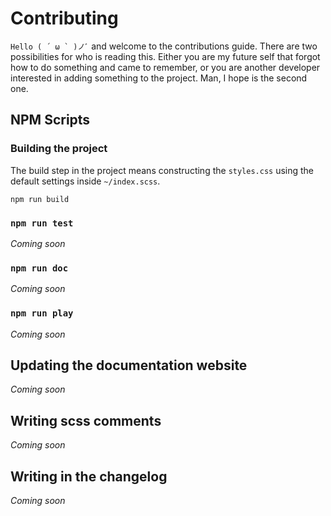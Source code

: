 # Contributing

``Hello ( ´ ω ` )ノﾞ`` and welcome to the contributions guide. There are two possibilities for who is reading this. Either you are my future self that forgot how to do something and came to remember, or you are another developer interested in adding something to the project. Man, I hope is the second one.

## NPM Scripts

### Building the project
The build step in the project means constructing the  `styles.css` using the default settings inside `~/index.scss`.
```shell
npm run build
```

### `npm run test`
*Coming soon*

### `npm run doc`
*Coming soon*

### `npm run play`
*Coming soon*

## Updating the documentation website
*Coming soon*

## Writing scss comments
*Coming soon*

## Writing in the changelog 
*Coming soon*